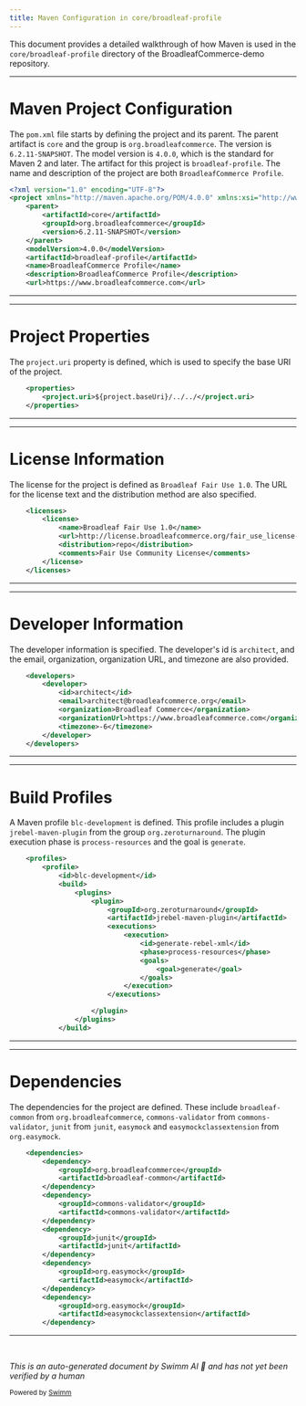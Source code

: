 ```yaml
---
title: Maven Configuration in core/broadleaf-profile
---
```

This document provides a detailed walkthrough of how Maven is used in the `core/broadleaf-profile` directory of the BroadleafCommerce-demo repository.

<SwmSnippet path="/core/broadleaf-profile/pom.xml" line="1">

---

# Maven Project Configuration

The `pom.xml` file starts by defining the project and its parent. The parent artifact is `core` and the group is `org.broadleafcommerce`. The version is `6.2.11-SNAPSHOT`. The model version is `4.0.0`, which is the standard for Maven 2 and later. The artifact for this project is `broadleaf-profile`. The name and description of the project are both `BroadleafCommerce Profile`.

```xml
<?xml version="1.0" encoding="UTF-8"?>
<project xmlns="http://maven.apache.org/POM/4.0.0" xmlns:xsi="http://www.w3.org/2001/XMLSchema-instance" xsi:schemaLocation="http://maven.apache.org/POM/4.0.0 http://maven.apache.org/maven-v4_0_0.xsd">
    <parent>
        <artifactId>core</artifactId>
        <groupId>org.broadleafcommerce</groupId>
        <version>6.2.11-SNAPSHOT</version>
    </parent>
    <modelVersion>4.0.0</modelVersion>
    <artifactId>broadleaf-profile</artifactId>
    <name>BroadleafCommerce Profile</name>
    <description>BroadleafCommerce Profile</description>
    <url>https://www.broadleafcommerce.com</url>
```

---

</SwmSnippet>

<SwmSnippet path="/core/broadleaf-profile/pom.xml" line="13">

---

# Project Properties

The `project.uri` property is defined, which is used to specify the base URI of the project.

```xml
    <properties>
        <project.uri>${project.baseUri}/../../</project.uri>
    </properties>
```

---

</SwmSnippet>

<SwmSnippet path="/core/broadleaf-profile/pom.xml" line="16">

---

# License Information

The license for the project is defined as `Broadleaf Fair Use 1.0`. The URL for the license text and the distribution method are also specified.

```xml
    <licenses>
        <license>
            <name>Broadleaf Fair Use 1.0</name>
            <url>http://license.broadleafcommerce.org/fair_use_license-1.0.txt</url>
            <distribution>repo</distribution>
            <comments>Fair Use Community License</comments>
        </license>
    </licenses>
```

---

</SwmSnippet>

<SwmSnippet path="/core/broadleaf-profile/pom.xml" line="24">

---

# Developer Information

The developer information is specified. The developer's id is `architect`, and the email, organization, organization URL, and timezone are also provided.

```xml
    <developers>
        <developer>
            <id>architect</id>
            <email>architect@broadleafcommerce.org</email>
            <organization>Broadleaf Commerce</organization>
            <organizationUrl>https://www.broadleafcommerce.com</organizationUrl>
            <timezone>-6</timezone>
        </developer>
    </developers>
```

---

</SwmSnippet>

<SwmSnippet path="/core/broadleaf-profile/pom.xml" line="33">

---

# Build Profiles

A Maven profile `blc-development` is defined. This profile includes a plugin `jrebel-maven-plugin` from the group `org.zeroturnaround`. The plugin execution phase is `process-resources` and the goal is `generate`.

```xml
    <profiles>
        <profile>
            <id>blc-development</id>
            <build>
                <plugins>
                    <plugin>
                        <groupId>org.zeroturnaround</groupId>
                        <artifactId>jrebel-maven-plugin</artifactId>
                        <executions>
                            <execution>
                                <id>generate-rebel-xml</id>
                                <phase>process-resources</phase>
                                <goals>
                                    <goal>generate</goal>
                                </goals>
                            </execution>
                        </executions>

                    </plugin>
                </plugins>
            </build>
```

---

</SwmSnippet>

<SwmSnippet path="/core/broadleaf-profile/pom.xml" line="56">

---

# Dependencies

The dependencies for the project are defined. These include `broadleaf-common` from `org.broadleafcommerce`, `commons-validator` from `commons-validator`, `junit` from `junit`, `easymock` and `easymockclassextension` from `org.easymock`.

```xml
    <dependencies>
        <dependency>
            <groupId>org.broadleafcommerce</groupId>
            <artifactId>broadleaf-common</artifactId>
        </dependency>
        <dependency>
            <groupId>commons-validator</groupId>
            <artifactId>commons-validator</artifactId>
        </dependency>
        <dependency>
            <groupId>junit</groupId>
            <artifactId>junit</artifactId>
        </dependency>
        <dependency>
            <groupId>org.easymock</groupId>
            <artifactId>easymock</artifactId>
        </dependency>
        <dependency>
            <groupId>org.easymock</groupId>
            <artifactId>easymockclassextension</artifactId>
        </dependency>
```

---

</SwmSnippet>

&nbsp;

*This is an auto-generated document by Swimm AI 🌊 and has not yet been verified by a human*

<SwmMeta version="3.0.0" repo-id="Z2l0aHViJTNBJTNBQnJvYWRsZWFmQ29tbWVyY2UtZGVtbyUzQSUzQWdpbGFkbmF2b3Q=" repo-name="BroadleafCommerce-demo" doc-type="build-tool"><sup>Powered by [Swimm](/)</sup></SwmMeta>
